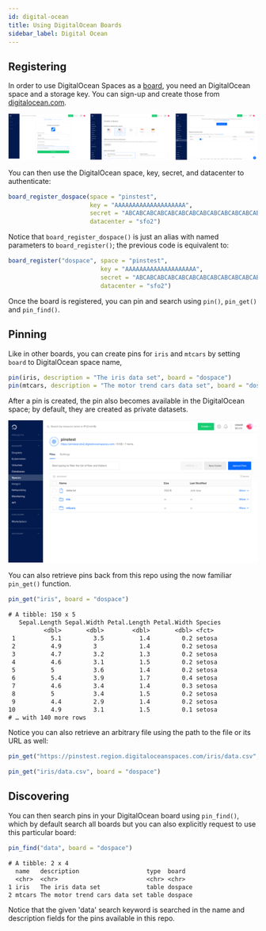 ```yaml
---
id: digital-ocean
title: Using DigitalOcean Boards
sidebar_label: Digital Ocean
---
```


## Registering

In order to use DigitalOcean Spaces as a [board](/), you need an DigitalOcean space and a storage key. You can sign-up and create those from [digitalocean.com](https://www.digitalocean.com/).

![](/images/docs/boards-digitalocean-create-storage.png)

You can then use the DigitalOcean space, key, secret, and datacenter to authenticate:

```r
board_register_dospace(space = "pinstest",
                       key = "AAAAAAAAAAAAAAAAAAAA",
                       secret = "ABCABCABCABCABCABCABCABCABCABCABCABCABCA==",
                       datacenter = "sfo2")
```

Notice that `board_register_dospace()` is just an alias with named parameters to `board_register()`; the previous code is equivalent to:

```r
board_register("dospace", space = "pinstest",
                          key = "AAAAAAAAAAAAAAAAAAAA",
                          secret = "ABCABCABCABCABCABCABCABCABCABCABCABCABCA==",
                          datacenter = "sfo2")
```

Once the board is registered, you can pin and search using `pin()`, `pin_get()` and `pin_find()`.

## Pinning

Like in other boards, you can create pins for `iris` and `mtcars` by setting `board` to DigitalOcean space name,

```r
pin(iris, description = "The iris data set", board = "dospace")
pin(mtcars, description = "The motor trend cars data set", board = "dospace")
```

After a pin is created, the pin also becomes available in the DigitalOcean space; by default, they are created as private datasets.

![](/images/docs/boards-digitalocean-storage-pin.png)

You can also retrieve pins back from this repo using the now familiar `pin_get()` function.

```r
pin_get("iris", board = "dospace")
```
```
# A tibble: 150 x 5
   Sepal.Length Sepal.Width Petal.Length Petal.Width Species
          <dbl>       <dbl>        <dbl>       <dbl> <fct>
 1          5.1         3.5          1.4         0.2 setosa
 2          4.9         3            1.4         0.2 setosa
 3          4.7         3.2          1.3         0.2 setosa
 4          4.6         3.1          1.5         0.2 setosa
 5          5           3.6          1.4         0.2 setosa
 6          5.4         3.9          1.7         0.4 setosa
 7          4.6         3.4          1.4         0.3 setosa
 8          5           3.4          1.5         0.2 setosa
 9          4.4         2.9          1.4         0.2 setosa
10          4.9         3.1          1.5         0.1 setosa
# … with 140 more rows
```

Notice you can also retrieve an arbitrary file using the path to the file or its URL as well:

```r
pin_get("https://pinstest.region.digitaloceanspaces.com/iris/data.csv", board = "dospace")
```
```r
pin_get("iris/data.csv", board = "dospace")
```

## Discovering

You can then search pins in your DigitalOcean board using `pin_find()`, which by default search all boards but you can also explicitly request to use this particular board:

```r
pin_find("data", board = "dospace")
```
```
# A tibble: 2 x 4
  name   description                   type  board
  <chr>  <chr>                         <chr> <chr>
1 iris   The iris data set             table dospace
2 mtcars The motor trend cars data set table dospace
```

Notice that the given 'data' search keyword is searched in the name and description fields for the pins available in this repo.

